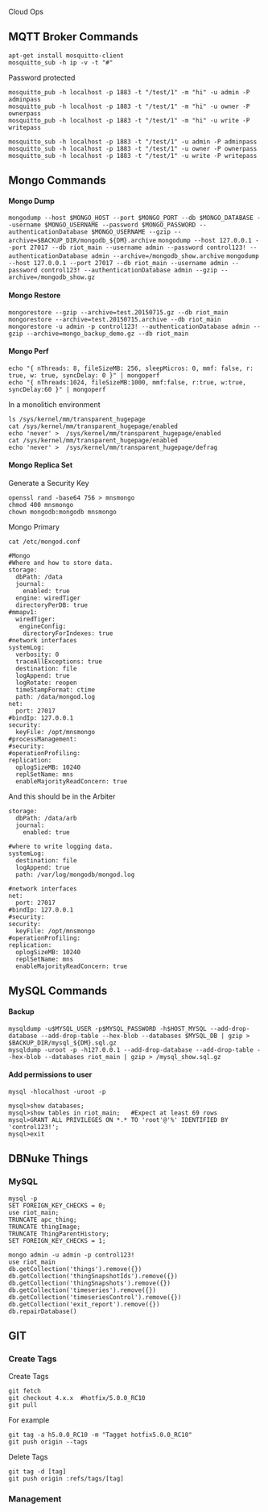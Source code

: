 Cloud Ops
## MQTT Broker Commands
```
apt-get install mosquitto-client
mosquitto_sub -h ip -v -t "#"
```
Password protected
```
mosquitto_pub -h localhost -p 1883 -t "/test/1" -m "hi" -u admin -P adminpass
mosquitto_pub -h localhost -p 1883 -t "/test/1" -m "hi" -u owner -P ownerpass
mosquitto_pub -h localhost -p 1883 -t "/test/1" -m "hi" -u write -P writepass

mosquitto_sub -h localhost -p 1883 -t "/test/1" -u admin -P adminpass
mosquitto_sub -h localhost -p 1883 -t "/test/1" -u owner -P ownerpass
mosquitto_sub -h localhost -p 1883 -t "/test/1" -u write -P writepass
```
## Mongo Commands
#### Mongo Dump

`mongodump --host $MONGO_HOST --port $MONGO_PORT --db $MONGO_DATABASE --username $MONGO_USERNAME --password $MONGO_PASSWORD --authenticationDatabase $MONGO_USERNAME --gzip --archive=$BACKUP_DIR/mongodb_${DM}.archive`
`mongodump --host 127.0.0.1 --port 27017 --db riot_main --username admin --password control123! --authenticationDatabase admin --archive=/mongodb_show.archive`
`mongodump --host 127.0.0.1 --port 27017 --db riot_main --username admin --password control123! --authenticationDatabase admin --gzip --archive=/mongodb_show.gz`

#### Mongo Restore
`mongorestore --gzip --archive=test.20150715.gz --db riot_main`
`mongorestore --archive=test.20150715.archive --db riot_main`
`mongorestore -u admin -p control123! --authenticationDatabase admin --gzip --archive=mongo_backup_demo.gz --db riot_main`

#### Mongo Perf
```
echo "{ nThreads: 8, fileSizeMB: 256, sleepMicros: 0, mmf: false, r: true, w: true, syncDelay: 0 }" | mongoperf
echo "{ nThreads:1024, fileSizeMB:1000, mmf:false, r:true, w:true, syncDelay:60 }" | mongoperf
```
In a monolitich environment
```
ls /sys/kernel/mm/transparent_hugepage
cat /sys/kernel/mm/transparent_hugepage/enabled
echo 'never' >  /sys/kernel/mm/transparent_hugepage/enabled
cat /sys/kernel/mm/transparent_hugepage/enabled
echo 'never' >  /sys/kernel/mm/transparent_hugepage/defrag
```
#### Mongo Replica Set
Generate a Security Key
```
openssl rand -base64 756 > mnsmongo
chmod 400 mnsmongo
chown mongodb:mongodb mnsmongo
```
Mongo Primary

`cat /etc/mongod.conf`
```
#Mongo
#Where and how to store data.
storage:
  dbPath: /data
  journal:
    enabled: true
  engine: wiredTiger
  directoryPerDB: true
#mmapv1:
  wiredTiger:
   engineConfig:
    directoryForIndexes: true
#network interfaces
systemLog:
  verbosity: 0
  traceAllExceptions: true
  destination: file
  logAppend: true
  logRotate: reopen
  timeStampFormat: ctime
  path: /data/mongod.log
net:
  port: 27017
#bindIp: 127.0.0.1
security:
  keyFile: /opt/mnsmongo
#processManagement:
#security:
#operationProfiling:
replication:
  oplogSizeMB: 10240
  replSetName: mns
  enableMajorityReadConcern: true
```
And this should be in the Arbiter
```
storage:
  dbPath: /data/arb
  journal:
    enabled: true

#where to write logging data.
systemLog:
  destination: file
  logAppend: true
  path: /var/log/mongodb/mongod.log

#network interfaces
net:
  port: 27017
#bindIp: 127.0.0.1
#security:
security:
  keyFile: /opt/mnsmongo
#operationProfiling:
replication:
  oplogSizeMB: 10240
  replSetName: mns
  enableMajorityReadConcern: true
```

## MySQL Commands
#### Backup
```
mysqldump -u$MYSQL_USER -p$MYSQL_PASSWORD -h$HOST_MYSQL --add-drop-database --add-drop-table --hex-blob --databases $MYSQL_DB | gzip > $BACKUP_DIR/mysql_${DM}.sql.gz
mysqldump -uroot -p -h127.0.0.1 --add-drop-database --add-drop-table --hex-blob --databases riot_main | gzip > /mysql_show.sql.gz
```
#### Add permissions to user
```
mysql -hlocalhost -uroot -p

mysql>show databases;
mysql>show tables in riot_main;   #Expect at least 69 rows
mysql>GRANT ALL PRIVILEGES ON *.* TO 'root'@'%' IDENTIFIED BY 'control123!';
mysql>exit
```
## DBNuke Things
### MySQL
```
mysql -p
SET FOREIGN_KEY_CHECKS = 0;
use riot_main;
TRUNCATE apc_thing;
TRUNCATE thingImage;
TRUNCATE ThingParentHistory;
SET FOREIGN_KEY_CHECKS = 1;
```
```
mongo admin -u admin -p control123!
use riot_main
db.getCollection('things').remove({})
db.getCollection('thingSnapshotIds').remove({})
db.getCollection('thingSnapshots').remove({})
db.getCollection('timeseries').remove({})
db.getCollection('timeseriesControl').remove({})
db.getCollection('exit_report').remove({})
db.repairDatabase()
```
## GIT
### Create Tags
Create Tags
```
git fetch
git checkout 4.x.x  #hotfix/5.0.0_RC10
git pull
```
For example
```
git tag -a h5.0.0_RC10 -m "Tagget hotfix5.0.0_RC10"
git push origin --tags
```
Delete Tags
```
git tag -d [tag]
git push origin :refs/tags/[tag]
```

### Management
